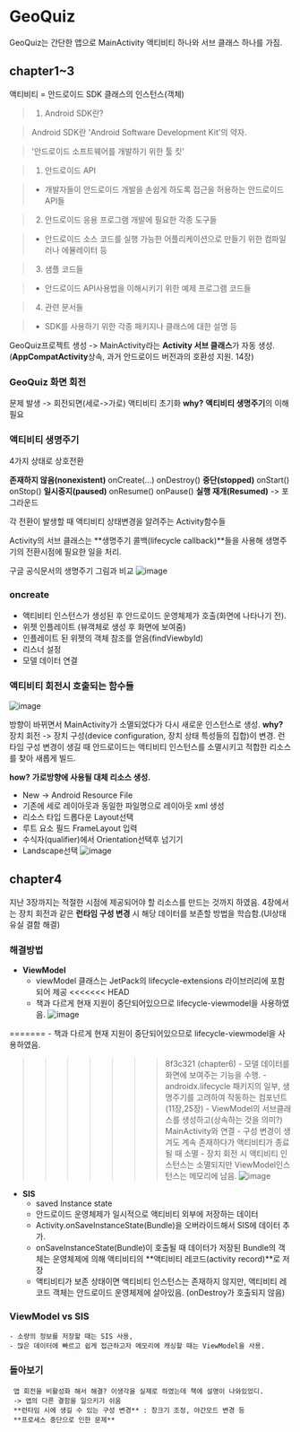 # GeoQuiz

GeoQuiz는 간단한 앱으로 MainActivity 액티비티 하나와 서브 클래스 하나를 가짐.

## chapter1~3
액티비티 = 안드로이드 SDK 클래스의 인스턴스(객체)

> 1.  Android SDK란?

> Android SDK란 'Android Software Development Kit'의 약자. 

> '안드로이드 소프트웨어를 개발하기 위한 툴 킷'


> 1) 안드로이드 API

> - 개발자들이 안드로이드 개발을 손쉽게 하도록 접근을 허용하는 안드로이드 API들

> 2) 안드로이드 응용 프로그램 개발에 필요한 각종 도구들

> - 안드로이드 소스 코드를 실행 가능한 어플리케이션으로 만들기 위한 컴파일러나 에뮬레이터 등

> 3) 샘플 코드들

> - 안드로이드 API사용법을 이해시키기 위한 예제 프로그램 코드들

> 4) 관련 문서들

> - SDK를 사용하기 위한 각종 패키지나 클래스에 대한 설명 등




GeoQuiz프로젝트 생성 
-> MainActivity라는 **Activity 서브 클래스**가 자동 생성.        
(**AppCompatActivity**상속, 과거 안드로이드 버전과의 호환성 지원. 14장)


### GeoQuiz 화면 회전
문제 발생 -> 회전되면(세로->가로) 액티비티 초기화
**why?**
**액티비티 생명주기**의 이해 필요




### 액티비티 생명주기
4가지 상태로 상호전환

**존재하지 않음(nonexistent)**
onCreate(...)      onDestroy()
**중단(stopped)**
onStart()    onStop()
**일시중지(paused)**
onResume()    onPause()
**실행 재개(Resumed)**    -> 포그라운드

각 전환이 발생할 때 액티비티 상태변경을 알려주는 Activity함수들

Activity의 서브 클래스는 **생명주기 콜백(lifecycle callback)**들을 사용해 생명주기의 전환시점에 필요한 일을 처리.


구글 공식문서의 생명주기 그림과 비교
![image](https://user-images.githubusercontent.com/68258365/144980309-9909e4d8-232e-49bf-8b1d-bdafa31bae77.png)



### oncreate
- 액티비티 인스턴스가 생성된 후 안드로이드 운영체제가 호출(화면에 나타나기 전).
- 위젯 인플레이트 (뷰객체로 생성 후 화면에 보여줌)
-  인플레이트 된 위젯의 객체 참조를 얻음(findViewbyId)
-  리스너 설정
-  모델 데이터 연결

### 액티비티 회전시 호출되는 함수들
![image](https://user-images.githubusercontent.com/68258365/144980341-a3de1015-ac1b-457b-b349-577398a65d97.png)

방향이 바뀌면서 MainActivity가 소멸되었다가 다시 새로운 인스턴스로 생성.
**why?** 
장치 회전 -> 장치 구성(device configuration, 장치 상태 특성들의 집합)이 변경. 
런타임 구성 변경이 생길 때 안드로이드는 액티비티 인스턴스를 소멸시키고 적합한 리소스를 찾아 새롭게 빌드.

**how?**
**가로방향에 사용될 대체 리소스 생성.**
- New -> Android Resource File 
- 기존에 세로 레이아웃과 동일한 파일명으로 레이아웃 xml 생성
- 리소스 타입 드롭다운 Layout선택 
- 루트 요소 필드 FrameLayout 입력
- 수식자(qualifier)에서 Orientation선택후 넘기기
- Landscape선택
![image](https://user-images.githubusercontent.com/68258365/144980581-956c9284-6004-49d1-b0d4-30e446269861.png)




## chapter4
지난 3장까지는 적절한 시점에 제공되어야 할 리소스를 만드는 것까지 하였음.
4장에서는 장치 회전과 같은 **런타임 구성 변경** 시 해당 데이터를 보존할 방법을 학습함.(UI상태 유실 결함 해결)

### 해결방법

- **ViewModel** 
	- viewModel 클래스는 JetPack의 lifecycle-extensions 라이브러리에 포함되어 제공
<<<<<<< HEAD
	- 책과 다르게 현재 지원이 중단되어있으므로 lifecycle-viewmodel을 사용하였음.
	![image](https://user-images.githubusercontent.com/68258365/145585279-e00ea3be-fcf8-4744-b6f6-1915e7cfe54e.png)

=======
	- 책과 다르게 현재 	지원이 중단되어있으므로 lifecycle-viewmodel을 사용하였음.
>>>>>>> 8f3c321 (chapter6)
	- 모델 데이터를 화면에 보여주는 기능을 수행.
	- androidx.lifecycle 패키지의 일부, 생명주기를 고려하여 작동하는 컴포넌트(11장,25장)
	- ViewModel의 서브클래스를 생성하고(상속하는 것을 의미?) MainActivity와 연결
	- 구성 변경이 생겨도 계속 존재하다가 액티비티가 종료될 때 소멸
	- 장치 회전 시 액티비티 인스턴스는 소멸되지만 ViewModel인스턴스는  메모리에 남음.
	 ![image](https://user-images.githubusercontent.com/68258365/145585320-45d131c9-bc2d-4c2b-81a1-ad88de893c3d.png)

	
	

- **SIS**
	- saved Instance state
	- 안드로이드 운영체제가 일시적으로 액티비티 외부에 저장하는 데이터
	- Activity.onSaveInstanceState(Bundle)을 오버라이드해서 SIS에 데이터 추가.
	- onSaveInstanceState(Bundle)이 호출될 때 데이터가 저장된 Bundle의 객체는 운영체제에 의해 액티비티의 **액티비티 레코드(activity record)**로 저장
	- 액티비티가 보존 상태이면 액티비티 인스턴스는 존재하지 않지만, 액티비티 레코드 객체는 안드로이드 운영체제에 살아있음. (onDestroy가 호출되지 않음)

### ViewModel vs SIS
	- 소량의 정보를 저장할 때는 SIS 사용, 
	- 많은 데이터에 빠르고 쉽게 접근하고자 메모리에 캐싱할 때는 ViewModel을 사용.

### 돌아보기 
	 앱 회전을 비활성화 해서 해결? 이생각을 실제로 하였는데 책에 설명이 나와있었디.
	 -> 앱의 다른 결함을 일으키기 쉬움
	 **런타임 시에 생길 수 있는 구성 변경** : 창크기 조정, 야간모드 변경 등
	 **프로세스 중단으로 인한 문제**

